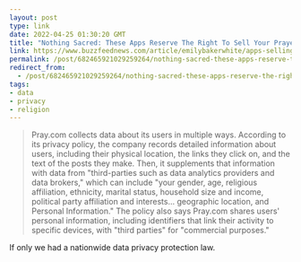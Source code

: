 ```yaml
---
layout: post
type: link
date: 2022-04-25 01:30:20 GMT
title: "Nothing Sacred: These Apps Reserve The Right To Sell Your Prayers"
link: https://www.buzzfeednews.com/article/emilybakerwhite/apps-selling-your-prayers
permalink: /post/682465921029259264/nothing-sacred-these-apps-reserve-the-right-to
redirect_from: 
  - /post/682465921029259264/nothing-sacred-these-apps-reserve-the-right-to
tags:
- data
- privacy
- religion
---
```

<blockquote>Pray.com collects data about its users in multiple ways. According to its privacy policy, the company records detailed information about users, including their physical location, the links they click on, and the text of the posts they make. Then, it supplements that information with data from "third-parties such as data analytics providers and data brokers," which can include "your gender, age, religious affiliation, ethnicity, marital status, household size and income, political party affiliation and interests... geographic location, and Personal Information." The policy also says Pray.com shares users' personal information, including identifiers that link their activity to specific devices, with "third parties" for "commercial purposes."</blockquote>
<p>If only we had a nationwide data privacy protection law.</p>